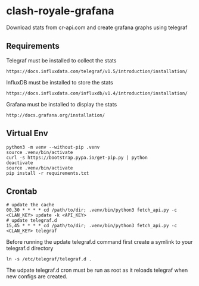 # clash-royale-grafana
Download stats from cr-api.com and create grafana graphs using telegraf

## Requirements
Telegraf must be installed to collect the stats

`https://docs.influxdata.com/telegraf/v1.5/introduction/installation/`

InfluxDB must be installed to store the stats

`https://docs.influxdata.com/influxdb/v1.4/introduction/installation/`

Grafana must be installed to display the stats

`http://docs.grafana.org/installation/`

## Virtual Env
    python3 -m venv --without-pip .venv
    source .venv/bin/activate
    curl -s https://bootstrap.pypa.io/get-pip.py | python
    deactivate
    source .venv/bin/activate
    pip install -r requirements.txt

## Crontab
    # update the cache
    00,30 * * * * cd /path/to/dir; .venv/bin/python3 fetch_api.py -c <CLAN_KEY> update -k <API_KEY>
    # update telegraf.d
    15,45 * * * * cd /path/to/dir; .venv/bin/python3 fetch_api.py -c <CLAN_KEY> telegraf

Before running the update telegraf.d command first create a symlink to your telegraf.d directory

    ln -s /etc/telegraf/telegraf.d .

The udpate telegraf.d cron must be run as root as it reloads telegraf when new configs are created.
